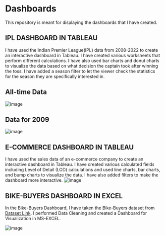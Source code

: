 # Dashboards
This repository is meant for displaying the dashboards that I have created.

## IPL DASHBOARD IN TABLEAU
I have used the Indian Premier League(IPL) data from 2008-2022 to create an interactive dashboard in Tableau.
I have created various worksheets that perform different calculations. I have also used bar charts and donut charts to visualize the data based on what decision the captain took after winning the toss.
I have added a season filter to let the viewer check the statistics for the season they are specifically interested in.
## All-time Data
![image](https://github.com/gautam-girotra/Dashboards/assets/69039186/85fb4ced-ec84-4b68-abb6-ea8d3de67f02)
## Data for 2009
![image](https://github.com/gautam-girotra/Dashboards/assets/69039186/50786df5-b55c-46f7-b8a6-57d0508b73c6)
 

## E-COMMERCE DASHBOARD IN TABLEAU
I have used the sales data of an e-commerce company to create an interactive dashboard in Tableau.
I have created various calculated fields including Level of Detail (LOD) calculations and used line charts, bar charts, and bump charts to visualize the data.
I have also added filters to make the dashboard more interactive.
![image](https://github.com/gautam-girotra/Dashboards/assets/69039186/109614ed-35c6-4715-b03f-81db8c3161b1)

## BIKE-BUYERS DASHBOARD IN EXCEL
In the Bike-Buyers Dashboard, I have taken the Bike-Buyers dataset from [Dataset Link](https://www.youtube.com/redirect?event=video_description&redir_token=QUFFLUhqa2xkMWQzTEJDMmxHRjZMQ1dEa0poQkxlSWFEQXxBQ3Jtc0tsQWd6R3Y1R1Z0RWl5MVcySFVzRWoxcWZvUU9xT3Jvcl9xUmNvNGZHSzg4Uk9zbzN3NUN0ZFQ2VjdjdmlEWVljOG9vUnJqZEJoVGtzcjg1aUFZaW9VZ0FPLWJoaThQYTkzQmZrcl9KMnRxUHhQR0h1QQ&q=https%3A%2F%2Fgithub.com%2FAlexTheAnalyst%2FExcel-Tutorial%2Fblob%2Fmain%2FExcel%2520Project%2520Dataset.xlsx&v=opJgMj1IUrc). 
I performed Data Cleaning and created a Dashboard for Visualization in MS-EXCEL.  

![image](https://github.com/gautam-girotra/Dashboards/assets/69039186/d81f0cfb-20fc-44eb-bd64-b84da77b1662)
